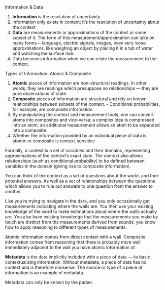 Information & Data

1. **Information** is the resolution of uncertainty
1. Information only exists in context; it’s the resolution of uncertainty about the context
1. **Data** are measurements or approximations of the context or some subset of it. The form of this measurement/approximation can take on many forms— language, electric signals, images, even very loose approximations, like weighing an object by placing it in a tub of water and watching the surface rise.
1. Data becomes information when we can relate the measurement to the context.

Types of Information: Atomic & Composite
1. **Atomic** pieces of information are non-structural readings. In other words, they are readings which presuppose no relationships — they are pure observations of state.
1. **Composite** pieces of information are structural and rely on known relationships between subsets of the context. - Conditional probabilities, for example, are composite information.
1. By manipulating the context and measurement tools, one can convert atoms into composites and vice-versa; a complex idea is compressed into an atom, an additional measurement allows an atom to be expanded into a composite
1. Whether the information provided by an individual piece of data is atomic or composite is context-sensitive

Formally, a context is a set of variables and their domains, representing approximations of the context’s exact state. The context also allows relationships (such as conditional probability) to be defined between variables in the domain (giving rise to composite information).

You can think of the context as a set of questions about the world, and their potential answers. As well as a set of relationships between the questions which allows you to rule out answers to one question from the answer to another.

Like you’re trying to navigate in the dark, and you only occasionally get measurements indicating where the walls are. You then use your existing knowledge of the word to make estimations about where the walls actually are. You also have existing knowledge that the measurements you make by touch are distinct from the measurements derived from sounds; you know how to apply reasoning to different types of measurements.

Atomic information comes from direct contact with a wall. Composite information comes from reasoning that there is probably more wall immediately adjacent to the wall you have atomic information of.

**Metadata** is the data implicitly included with a piece of data — its basic contextualizing information. Without metadata, a piece of data has no context and is therefore nonsense. The source or type of a piece of information is an example of metadata.

Metadata can only be known by the parser.
